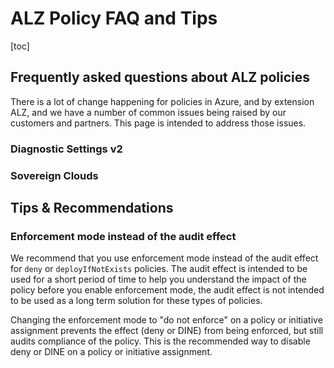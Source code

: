 # ALZ Policy FAQ and Tips

[toc]

## Frequently asked questions about ALZ policies

There is a lot of change happening for policies in Azure, and by extension ALZ, and we have a number of common issues being raised by our customers and partners. This page is intended to address those issues.

### Diagnostic Settings v2

### Sovereign Clouds



## Tips & Recommendations

### Enforcement mode instead of the audit effect

We recommend that you use enforcement mode instead of the audit effect for `deny` or `deployIfNotExists` policies. The audit effect is intended to be used for a short period of time to help you understand the impact of the policy before you enable enforcement mode, the audit effect is not intended to be used as a long term solution for these types of policies.

Changing the enforcement mode to "do not enforce" on a policy or initiative assignment prevents the effect (deny or DINE) from being enforced, but still audits compliance of the policy. This is the recommended way to disable deny or DINE on a policy or initiative assignment. 
